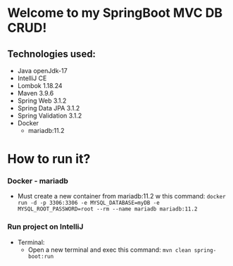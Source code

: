 # Welcome to my SpringBoot MVC DB CRUD!
## Technologies used:
* Java openJdk-17
* IntelliJ CE
* Lombok 1.18.24
* Maven 3.9.6
* Spring Web 3.1.2
* Spring Data JPA 3.1.2
* Spring Validation 3.1.2
* Docker
  * mariadb:11.2


# How to run it? 
### Docker - mariadb
* Must create a new container from mariadb:11.2 w this command:
``` docker run -d -p 3306:3306 -e MYSQL_DATABASE=myDB -e MYSQL_ROOT_PASSWORD=root --rm --name mariadb mariadb:11.2 ```

### Run project on IntelliJ 
* Terminal:
  * Open a new terminal and exec this command: ``` mvn clean spring-boot:run ```
